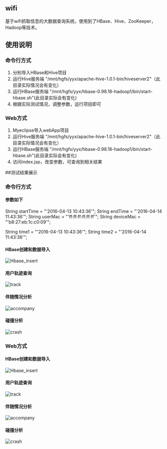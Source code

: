## wifi
基于wifi抓取信息的大数据查询系统，使用到了HBase、Hive、ZooKeeper，Hadoop等技术。

## 使用说明

### 命令行方式
1. 分别导入HBase和Hive项目
2. 运行Hive服务端 "/mnt/hgfs/yyx/apache-hive-1.0.1-bin/hiveserver2"（此目录实际情况会有变化）
3. 运行HBase服务端 "/mnt/hgfs/yyx/hbase-0.98.18-hadoop1/bin/start-hbase.sh"(此目录实际会有变化)
4. 根据实际测试情况，调整参数，运行项目即可

### Web方式
1. Myeclipse导入webApp项目
2. 运行Hive服务端 "/mnt/hgfs/yyx/apache-hive-1.0.1-bin/hiveserver2"（此目录实际情况会有变化）
3. 运行HBase服务端 "/mnt/hgfs/yyx/hbase-0.98.18-hadoop1/bin/start-hbase.sh"(此目录实际会有变化)
4. 访问index.jsp，改变参数，可查询到相关结果

##测试结果展示

### 命令行方式

#### 参数如下
String startTime = "'2016-04-13 10:43:36'";
String endTime = "'2016-04-14 11:43:36'";
String userMac = "'ff:ff:ff:ff:ff:ff'";
String deviceMac = "'b8:27:eb:1c:c0:09'";
		
String time1 = "'2016-04-13 10:43:36'";
String time2 = "'2016-04-14 11:43:36'";

#### HBase创建和数据导入
![Hbase_insert](https://github.com/gglinux/wifi/blob/master/test/cli/hbase_insert.png)
#### 用户轨迹查询
![track](https://github.com/gglinux/wifi/blob/master/test/cli/user_track.png)
#### 伴随情况分析
![accompany](https://github.com/gglinux/wifi/blob/master/test/cli/accompany.png)
#### 碰撞分析
![crash](https://github.com/gglinux/wifi/blob/master/test/cli/crash.png)

### Web方式
#### HBase创建和数据导入
![Hbase_insert](https://github.com/gglinux/wifi/blob/master/test/web/hbase_insert.png)
#### 用户轨迹查询
![track](https://github.com/gglinux/wifi/blob/master/test/web/user_track.png)
#### 伴随情况分析
![accompany](https://github.com/gglinux/wifi/blob/master/test/web/accompany.png)
#### 碰撞分析
![crash](https://github.com/gglinux/wifi/blob/master/test/web/crash.png)
